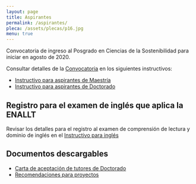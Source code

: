 ```yaml
---
layout: page
title: Aspirantes
permalink: /aspirantes/
pleca: /assets/plecas/p16.jpg
menu: true
---
```


Convocatoria de ingreso al Posgrado en Ciencias de la Sostenibilidad para iniciar en agosto de 2020.

Consultar detalles de la [Convocatoria](/assets/docs/convocatoria_2020-1_suplemento_12-11-18.pdf) en los siguientes instructivos:

 - [Instructivo para aspirantes de Maestría](/assets/docs/instructivo-maestria.pdf)
 - [Instructivo para aspirantes de Doctorado](/assets/docs/instructivo-doctorado.pdf)


## Registro para el examen de inglés que aplica la ENALLT

Revisar los detalles para el registro al examen de comprensión de lectura y dominio de inglés en el [Instructivo para inglés](/assets/docs/instrucciones-ingles.pdf)

## Documentos descargables

 - [Carta de aceptación de tutores de Doctorado](/assets/formatos/aspirantes/formato_carta_aceptacion_tutor_doctorado.doc)
 - [Recomendaciones para proyectos](/assets/docs/recomendaciones_proyectos_pcs.pdf)
